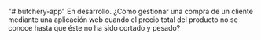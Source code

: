"# butchery-app" 
En desarrollo.
¿Como gestionar una compra de un cliente mediante una aplicación web cuando el precio total del producto no se conoce hasta que éste no ha sido cortado y pesado?